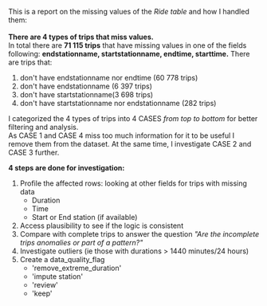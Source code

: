 This is a report on the missing values of the *Ride table* and how I handled them:
\
\
**There are 4 types of trips that miss values.**\
In total there are **71 115 trips** that have missing values in one of the fields following: **endstationname, startstationname, endtime, starttime.**
There are trips that:
1. don't have endstationname nor endtime (60 778 trips)
2. don't have endstationname (6 397 trips)
3. don't have startstationname(3 698 trips)
4. don't have startstationname nor endstationname (282 trips)


I categorized the 4 types of trips into 4 CASES *from top to bottom* for better filtering and analysis. \
As CASE 1 and CASE 4 miss too much information for it to be useful I remove them from the dataset. At the same time, I investigate CASE 2 and CASE 3 further. 

**4 steps are done for investigation:**
1. Profile the affected rows: looking at other fields for trips with missing data
   * Duration
   * Time
   * Start or End station (if available)
2. Access plausibility to see if the logic is consistent
3. Compare with complete trips to answer the question *"Are the incomplete trips anomalies or part of a pattern?"*
4. Investigate outliers (ie those with durations > 1440 minutes/24 hours)
5. Create a data_quality_flag
   * 'remove_extreme_duration'
   * 'impute station'
   * 'review'
   * 'keep'
   
